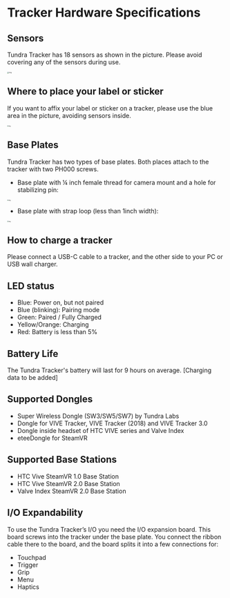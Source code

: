 # Tracker Hardware Specifications

## Sensors

Tundra Tracker has 18 sensors as shown in the picture. Please avoid covering any of the sensors during use.

<img src="https://docs.tundra-labs.com/images/tracker_hardware.assets/sHAu9okXmmzJdCT4I4CNZZtiK_r7Ts_cmQcZIYap2DSBQa87tvQ9A2VE9__80882OI_K7oWqNt8Y1yrDlqW-bNtYPmPZBCYnxnZsUqiJ9fwn_cZUH9LTBu5_HAQPnGI_ai0hyhc4=s0.jpeg" alt="img" style="zoom:25%;" />



## Where to place your label or sticker

If you want to affix your label or sticker on a tracker, please use the blue area in the picture, avoiding sensors inside.

<img src="https://docs.tundra-labs.com/images/tracker_hardware.assets/IQZnitOW2cbwVagHMPOCeXXp7K7f1len2w6NgcrYzIvsi-cpMgtbQekt98OYBAKLxzLK5SxmLxFK56E9HfSookxuVJTyN8LUC2rr7FUGaWrBuTLz-kfgbg2OpGnH6bgfl3Pb-iaw=s0.jpeg" alt="img" style="zoom:20%;" />



## Base Plates

Tundra Tracker has two types of base plates. Both places attach to the tracker with two PH000 screws.

- Base plate with ¼ inch female thread for camera mount and a hole for stabilizing pin:

<img src="https://docs.tundra-labs.com/images/tracker_hardware.assets/vj0V1vETULUKuY4NIOwXc0tSFm9PoBg65nyQBNBN40omZyrr7Jq7t6bxXCr9Nu1Zi7vXrhE2DR89-aY0YSvLVRVlKzVNyiNZh5VKX1acxwtH2O41UbKbZQozgaymNhSWt_wu0rd0=s0.png" alt="img" style="zoom:20%;" />

- Base plate with strap loop (less than 1inch width):

<img src="https://docs.tundra-labs.com/images/tracker_hardware.assets/nFaAgS-IQ5-17lT7xSkmL62Mnn9aPxjLT_b4qxJ4ZjoExotS2RpnLDJyQmcgQ_qIR5Ok7ODn57qGvdKSTQQ5EIsrReRZ_6rSEhPvfrUZaMQzvnTD2XqZoy9we_LrhqS8RKCrP5SI=s0.png" alt="img" style="zoom:20%;" />



## How to charge a tracker

Please connect a USB-C cable to a tracker, and the other side to your PC or USB wall charger.



## LED status

- Blue: Power on, but not paired
- Blue (blinking): Pairing mode
- Green: Paired / Fully Charged
- Yellow/Orange: Charging
- Red: Battery is less than 5%



## Battery Life

The Tundra Tracker's battery will last for 9 hours on average. [Charging data to be added]



## Supported Dongles

- Super Wireless Dongle (SW3/SW5/SW7) by Tundra Labs
- Dongle for VIVE Tracker, VIVE Tracker (2018) and VIVE Tracker 3.0
- Dongle inside headset of HTC VIVE series and Valve Index
- eteeDongle for SteamVR



## Supported Base Stations

- HTC Vive SteamVR 1.0 Base Station
- HTC Vive SteamVR 2.0 Base Station
- Valve Index SteamVR 2.0 Base Station

## I/O Expandability 
To use the Tundra Tracker’s I/O you need the I/O expansion board. This board screws into the tracker under the base plate. You connect the ribbon cable there to the board, and the board splits it into a few connections for:
- Touchpad
- Trigger
- Grip
- Menu
- Haptics
